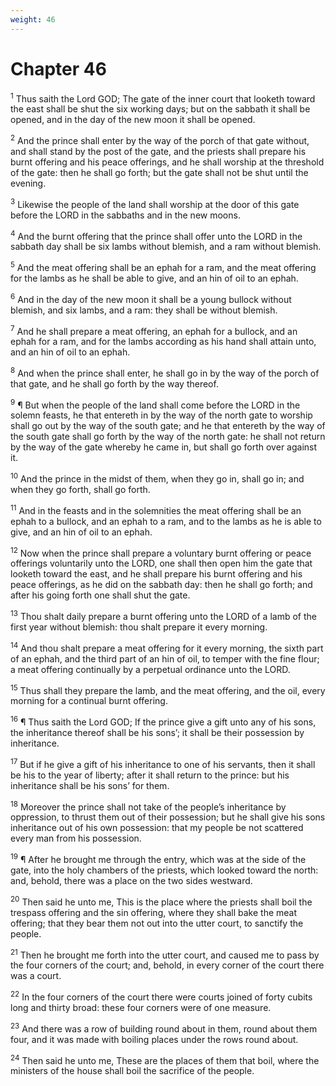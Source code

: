 ```yaml
---
weight: 46
---
```


# Chapter 46

<sup>1</sup> Thus saith the Lord GOD; The gate of the inner court that looketh toward the east shall be shut the six working days; but on the sabbath it shall be opened, and in the day of the new moon it shall be opened. 

<sup>2</sup> And the prince shall enter by the way of the porch of that gate without, and shall stand by the post of the gate, and the priests shall prepare his burnt offering and his peace offerings, and he shall worship at the threshold of the gate: then he shall go forth; but the gate shall not be shut until the evening. 

<sup>3</sup> Likewise the people of the land shall worship at the door of this gate before the LORD in the sabbaths and in the new moons. 

<sup>4</sup> And the burnt offering that the prince shall offer unto the LORD in the sabbath day shall be six lambs without blemish, and a ram without blemish. 

<sup>5</sup> And the meat offering shall be an ephah for a ram, and the meat offering for the lambs as he shall be able to give, and an hin of oil to an ephah. 

<sup>6</sup> And in the day of the new moon it shall be a young bullock without blemish, and six lambs, and a ram: they shall be without blemish. 

<sup>7</sup> And he shall prepare a meat offering, an ephah for a bullock, and an ephah for a ram, and for the lambs according as his hand shall attain unto, and an hin of oil to an ephah. 

<sup>8</sup> And when the prince shall enter, he shall go in by the way of the porch of that gate, and he shall go forth by the way thereof. 

<sup>9</sup> ¶ But when the people of the land shall come before the LORD in the solemn feasts, he that entereth in by the way of the north gate to worship shall go out by the way of the south gate; and he that entereth by the way of the south gate shall go forth by the way of the north gate: he shall not return by the way of the gate whereby he came in, but shall go forth over against it. 

<sup>10</sup> And the prince in the midst of them, when they go in, shall go in; and when they go forth, shall go forth. 

<sup>11</sup> And in the feasts and in the solemnities the meat offering shall be an ephah to a bullock, and an ephah to a ram, and to the lambs as he is able to give, and an hin of oil to an ephah. 

<sup>12</sup> Now when the prince shall prepare a voluntary burnt offering or peace offerings voluntarily unto the LORD, one shall then open him the gate that looketh toward the east, and he shall prepare his burnt offering and his peace offerings, as he did on the sabbath day: then he shall go forth; and after his going forth one shall shut the gate. 

<sup>13</sup> Thou shalt daily prepare a burnt offering unto the LORD of a lamb of the first year without blemish: thou shalt prepare it every morning. 

<sup>14</sup> And thou shalt prepare a meat offering for it every morning, the sixth part of an ephah, and the third part of an hin of oil, to temper with the fine flour; a meat offering continually by a perpetual ordinance unto the LORD. 

<sup>15</sup> Thus shall they prepare the lamb, and the meat offering, and the oil, every morning for a continual burnt offering. 

<sup>16</sup> ¶ Thus saith the Lord GOD; If the prince give a gift unto any of his sons, the inheritance thereof shall be his sons’; it shall be their possession by inheritance. 

<sup>17</sup> But if he give a gift of his inheritance to one of his servants, then it shall be his to the year of liberty; after it shall return to the prince: but his inheritance shall be his sons’ for them. 

<sup>18</sup> Moreover the prince shall not take of the people’s inheritance by oppression, to thrust them out of their possession; but he shall give his sons inheritance out of his own possession: that my people be not scattered every man from his possession. 

<sup>19</sup> ¶ After he brought me through the entry, which was at the side of the gate, into the holy chambers of the priests, which looked toward the north: and, behold, there was a place on the two sides westward. 

<sup>20</sup> Then said he unto me, This is the place where the priests shall boil the trespass offering and the sin offering, where they shall bake the meat offering; that they bear them not out into the utter court, to sanctify the people. 

<sup>21</sup> Then he brought me forth into the utter court, and caused me to pass by the four corners of the court; and, behold, in every corner of the court there was a court. 

<sup>22</sup> In the four corners of the court there were courts joined of forty cubits long and thirty broad: these four corners were of one measure. 

<sup>23</sup> And there was a row of building round about in them, round about them four, and it was made with boiling places under the rows round about. 

<sup>24</sup> Then said he unto me, These are the places of them that boil, where the ministers of the house shall boil the sacrifice of the people. 


